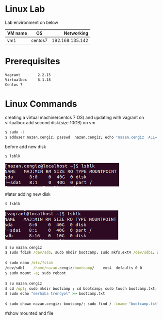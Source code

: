 
# Linux Lab

Lab environment on below



| VM name       | OS      |  Networking     | 
| ------------- |:------: | -----:          |
| vm1           | centos7 | 192.168.135.142 |


# Prerequisites

    Vagrant        2.2.15 
    Virtualbox     6.1.18 
    Centos 7
    
# Linux Commands  

creating a virtual machine(centos 7 OS) and updating with vagrant on virtualbox
add second disk(size 10GB) on vm

``` bat
$ sudo -i
$ adduser nazan.cengiz; passwd  nazan.cengiz; echo "nazan.cengiz  ALL=(ALL:ALL) ALL" >>  /etc/sudoers; usermod -aG root nazan.cengiz; su nazan.cengiz

```

before add new disk
``` bat  
$ lsblk 
```
![Vertical](https://github.com/nzncngz/devops/blob/main/Nisan29/task1/results/before_add_disk.png)


#later adding new disk
``` bat  
$ lsblk 
```
![Vertical](https://github.com/nzncngz/devops/blob/main/Nisan29/task1/results/later_disk_adding.png)

``` bat  
$ su nazan.cengiz
$ sudo fdisk /dev/sdb; sudo mkdir bootcamp; sudo mkfs.ext4 /dev/sdb1; sudo mount /dev/sdb1 bootcamp/

$ sudo nano /etc/fstab
/dev/sdb1    /home/nazan.cengiz/bootcamp/    ext4  defaults 0 0
$ sudo mount -a; sudo reboot

$ su nazan.cengiz
$ cd /opt; sudo mkdir bootcamp ; cd bootcamp; sudo touch bootcamp.txt; sudo chown nazan.cengiz: bootcamp.txt; sudo echo "merhaba trendyol" >> bootcamp.txt
$ sudo echo "merhaba trendyol" >> bootcamp.txt

$ sudo chown nazan.cengiz: bootcamp/; sudo find / -iname "bootcamp.txt" -exec mv {} /home/nazan.cengiz/bootcamp/ \;

``` 

#show mounted and file

